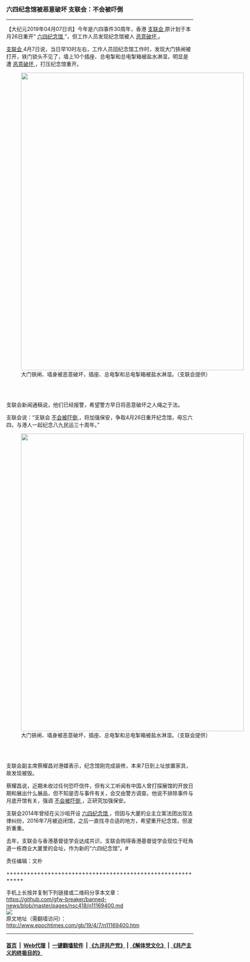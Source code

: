### 六四纪念馆被恶意破坏 支联会：不会被吓倒
------------------------

<p>
 【大纪元2019年04月07日讯】今年是六四事件30周年，香港
 <a href="http://www.epochtimes.com/gb/tag/%E6%94%AF%E8%81%94%E4%BC%9A.html">
  支联会
 </a>
 原计划于本月26日重开“
 <a href="http://www.epochtimes.com/gb/tag/%E5%85%AD%E5%9B%9B%E7%BA%AA%E5%BF%B5%E9%A6%86.html">
  六四纪念馆
 </a>
 ”，但工作人员发现纪念馆被人
 <a href="http://www.epochtimes.com/gb/tag/%E6%81%B6%E6%84%8F%E7%A0%B4%E5%9D%8F.html">
  恶意破坏
 </a>
 。
</p>
<p>
 <a href="http://www.epochtimes.com/gb/tag/%E6%94%AF%E8%81%94%E4%BC%9A.html">
  支联会
 </a>
 4月7日说，当日早10时左右，工作人员回纪念馆工作时，发现大门铁闸被打开，铁门锁头不见了，墙上10个插座、总电掣和总电掣箱被盐水淋湿，明显是遭
 <a href="http://www.epochtimes.com/gb/tag/%E6%81%B6%E6%84%8F%E7%A0%B4%E5%9D%8F.html">
  恶意破坏
 </a>
 ，打压纪念馆重开。
</p>
<figure class="wp-caption aligncenter" id="attachment_11169441" style="width: 600px">
 <a href="http://i.epochtimes.com/assets/uploads/2019/04/d80410d36e925ed3fcfddd24c6df3fc9.jpg">
  <img alt="" class="size-large wp-image-11169441" height="800" src="http://i.epochtimes.com/assets/uploads/2019/04/d80410d36e925ed3fcfddd24c6df3fc9-600x800.jpg" width="600"/>
 </a>
 <br/><figcaption class="wp-caption-text">
  大门铁闸、墙身被恶意破坏，插座、总电掣和总电掣箱被盐水淋湿。（支联会提供）
 </figcaption><br/>
</figure><br/>
<p>
 支联会新闻通稿说，他们已经报警，希望警方早日将恶意破坏之人绳之于法。
</p>
<p>
 支联会说：“支联会
 <a href="http://www.epochtimes.com/gb/tag/%E4%B8%8D%E4%BC%9A%E8%A2%AB%E5%90%93%E5%80%92.html">
  不会被吓倒
 </a>
 ，将加强保安，争取4月26日重开纪念馆，毋忘六四，与港人一起纪念八九民运三十周年。”
</p>
<figure class="wp-caption aligncenter" id="attachment_11169445" style="width: 600px">
 <a href="http://i.epochtimes.com/assets/uploads/2019/04/781fb310ae972ecf486147e92182ce86.jpg">
  <img alt="" class="size-large wp-image-11169445" height="800" src="http://i.epochtimes.com/assets/uploads/2019/04/781fb310ae972ecf486147e92182ce86-600x800.jpg" width="600"/>
 </a>
 <br/><figcaption class="wp-caption-text">
  大门铁闸、墙身被恶意破坏，插座、总电掣和总电掣箱被盐水淋湿。（支联会提供）
 </figcaption><br/>
</figure><br/>
<p>
 支联会副主席蔡耀昌对港媒表示，纪念馆刚完成装修，本来7日到上址放置家具，故发现被毁。
</p>
<p>
 蔡耀昌说，近期未收过任何恐吓信件，但有义工听闻有中国人曾打探展馆的开放日期和展出什么展品，但不知是否与事件有关，会交由警方调查。他说不排除事件与月底开馆有关，强调
 <a href="http://www.epochtimes.com/gb/tag/%E4%B8%8D%E4%BC%9A%E8%A2%AB%E5%90%93%E5%80%92.html">
  不会被吓倒
 </a>
 ，正研究加强保安。
</p>
<p>
 支联会2014年曾经在尖沙咀开设
 <a href="http://www.epochtimes.com/gb/tag/%E5%85%AD%E5%9B%9B%E7%BA%AA%E5%BF%B5%E9%A6%86.html">
  六四纪念馆
 </a>
 ，但因与大厦的业主立案法团出现法律纠纷，2016年7月被迫闭馆，之后一直找寻合适的地方，希望重开纪念馆，但波折重重。
</p>
<p>
 去年，支联会与香港基督徒学会达成共识，支联会购得香港基督徒学会现位于旺角道一栋商业大厦里的会址，作为新的“六四纪念馆”。#
</p>
<p>
 责任编辑：文朴
</p>

+++++++++++++++++++++++++++++++++++++++++++++++++++++++++++<br/><br/>
手机上长按并复制下列链接或二维码分享本文章：<br/>
https://github.com/gfw-breaker/banned-news/blob/master/pages/nsc418/n11169400.md <br/>
<a href='https://github.com/gfw-breaker/banned-news/blob/master/pages/nsc418/n11169400.md'><img src='https://github.com/gfw-breaker/banned-news/blob/master/pages/nsc418/n11169400.md.png'/></a> <br/>
原文地址（需翻墙访问）：http://www.epochtimes.com/gb/19/4/7/n11169400.htm


------------------------
#### [首页](https://github.com/gfw-breaker/banned-news/blob/master/README.md) &nbsp;|&nbsp; [Web代理](https://github.com/labour-camp/helloworld) &nbsp;|&nbsp; [一键翻墙软件](https://github.com/gfw-breaker/nogfw/blob/master/README.md) &nbsp;| [《九评共产党》](https://github.com/gfw-breaker/9ping.md/blob/master/README.md#九评之一评共产党是什么) | [《解体党文化》](https://github.com/gfw-breaker/jtdwh.md/blob/master/README.md) | [《共产主义的终极目的》](https://github.com/gfw-breaker/gczydzjmd.md/blob/master/README.md)

